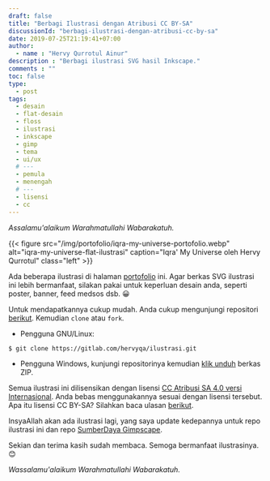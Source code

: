```yaml
---
draft: false
title: "Berbagi Ilustrasi dengan Atribusi CC BY-SA"
discussionId: "berbagi-ilustrasi-dengan-atribusi-cc-by-sa"
date: 2019-07-25T21:19:41+07:00
author:
  - name : "Hervy Qurrotul Ainur"
description : "Berbagi ilustrasi SVG hasil Inkscape."
comments : ""
toc: false
type:
  - post
tags:
  - desain
  - flat-desain
  - floss
  - ilustrasi
  - inkscape
  - gimp
  - tema
  - ui/ux
  # ---
  - pemula
  - menengah
  # ---
  - lisensi
  - cc
---
```


*Assalamu'alaikum Warahmatullahi Wabarakatuh.*

{{< figure src="/img/portofolio/iqra-my-universe-portofolio.webp" alt="iqra-my-universe-flat-ilustrasi" caption="Iqra' My Universe oleh Hervy Qurrotul" class="left" >}}

Ada beberapa ilustrasi di halaman [portofolio](https://hervyqa.com/portofolio) ini. Agar berkas SVG ilustrasi ini lebih bermanfaat, silakan pakai untuk keperluan desain anda, seperti poster, banner, feed medsos dsb. :grinning:

Untuk mendapatkannya cukup mudah. Anda cukup mengunjungi repositori [berikut](https://gitlab.com/hervyqa/ilustrasi.git). Kemudian `clone` atau `fork`.

* Pengguna GNU/Linux:

```sh
$ git clone https://gitlab.com/hervyqa/ilustrasi.git
```

* Pengguna Windows, kunjungi repositorinya kemudian [klik unduh](https://gitlab.com/hervyqa/ilustrasi/-/archive/master/ilustrasi-master.zip) berkas ZIP.

Semua ilustrasi ini dilisensikan dengan lisensi [CC Atribusi SA 4.0 versi Internasional](https://creativecommons.org/licenses/by-sa/4.0/). Anda bebas menggunakannya sesuai dengan lisensi tersebut. Apa itu lisensi CC BY-SA? Silahkan baca ulasan [berikut](http://hervyqa.com/posts/penjelasan-6-lisensi-creative-commons-cc-secara-singkat/#2-cc-by-sa/).

InsyaAllah akan ada ilustrasi lagi, yang saya update kedepannya untuk repo ilustrasi ini dan repo [SumberDaya Gimpscape](https://github.com/gimpscape/sumber-daya.git).

Sekian dan terima kasih sudah membaca. Semoga bermanfaat ilustrasinya.:blush:

*Wassalamu'alaikum Warahmatullahi Wabarakatuh.*

[Inkscape]:https://www.inkscape.org
[Gimp]:https://www.gimp.org

[GNOME.ID]:https://www.gnome.id
[BUKU CC-ID]:https://bit.ly/madewithccID
[Wikimedia]:https://www.wikkimedia.org/

[Behance]:https://www.b.net
[Dribbble]:https://www.dribbble.com

[AdobeStock]:https//www.stock.adobe.com
[123rf]:https//www.123rf.com
[Freepik]:https//www.freepik.com
[Dreamstime]:https//www.dreamstime.com
[Shutterstock]:https//www.shutterstock.com
